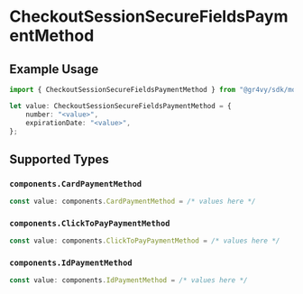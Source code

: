 # CheckoutSessionSecureFieldsPaymentMethod

## Example Usage

```typescript
import { CheckoutSessionSecureFieldsPaymentMethod } from "@gr4vy/sdk/models/components";

let value: CheckoutSessionSecureFieldsPaymentMethod = {
    number: "<value>",
    expirationDate: "<value>",
};
```

## Supported Types

### `components.CardPaymentMethod`

```typescript
const value: components.CardPaymentMethod = /* values here */
```

### `components.ClickToPayPaymentMethod`

```typescript
const value: components.ClickToPayPaymentMethod = /* values here */
```

### `components.IdPaymentMethod`

```typescript
const value: components.IdPaymentMethod = /* values here */
```

